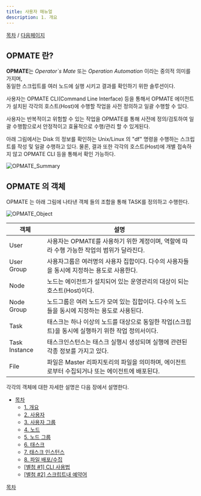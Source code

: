 ```yaml
---
title: 사용자 매뉴얼
description: 1. 개요
---
```


[목차](UserManual.md) / [다음페이지](UserManual2.md)


## OPMATE 란?
**OPMATE**는 *Operator`s Mate* 또는 *Operation Automation* 이라는 중의적 의미를 가지며,<br>
동일한 스크립트를 여러 노드에 실행 시키고 결과를 확인하기 위한 솔루션이다.

사용자는 OPMATE CLI(Command Line Interface) 등을 통해서
OPMATE 에이전트가 설치된 각각의 호스트(Host)에 수행할 작업을 사전 정의하고 일괄 수행할 수 있다.

사용자는 반복적이고 위험할 수 있는 작업을 OPMATE를 통해 사전에 정의/검토하여 일괄 수행함으로서 안정적이고 효율적으로 수행/관리 할 수 있게된다.

아래 그림에서는 Disk 의 정보를 확인하는 Unix/Linux 의 "df" 명령을 수행하는 스크립트를 작성 및 일괄 수행하고 있다.
물론, 결과 또한 각각의 호스트(Host)에 개별 접속하지 않고 OPMATE CLI 등을 통해서 확인 가능하다.
 
![OPMATE_Summary](../../img/opmate-summary.png)

## OPMATE 의 객체
OPMATE 는 아래 그림에 나타낸 객체 들의 조합을 통해 TASK를 정의하고 수행한다.

![OPMATE_Object](../../img/opmate-object.png "OPMATE 객체")

| **객체**      | **설명** |
| ------------- | ----------------------------------------------------------------- |
| User          | 사용자는 OPMATE를 사용하기 위한 계정이며, 역할에 따라 수행 가능한 작업의 범위가 달라진다. |
| User Group    | 사용자그룹은 여러명의 사용자 집합이다. 다수의 사용자들을 동시에 지정하는 용도로 사용한다. |
| Node          | 노드는 에이전트가 설치되어 있는 운영관리의 대상이 되는 호스트(Host)이다. | 
| Node Group    | 노드그룹은 여러 노드가 모여 있는 집합이다. 다수의 노드들을 동시에 지정하는 용도로 사용된다. |
| Task          | 태스크는 하나 이상의 노드를 대상으로 동일한 작업(스크립트)을 동시에 실행하기 위한 작업 정의서이다. |
| Task Instance | 태스크인스턴스는 태스크 실행시 생성되며 실행에 관련된 각종 정보를 가지고 있다. |
| File          | 파일은 Master 리파지토리의 파일을 의미하며, 에이전트로부터 수집되거나 또는 에이전트에 배포된다. |  

각각의 객체에 대한 자세한 설명은 다음 장에서 설명한다.

<!-- Floating Menu -->
<link rel="stylesheet" type="text/css" href="/assets/css/common.css" />
<div class="usermanual-menu">
	<ul>
		<!--li><a href="#">이전</a></li-->
		<li><a href="#">목차</a>
			<ul>
				<li><a href="UserManual1.html">1. 개요</a></li>
				<li><a href="UserManual2.html">2. 사용자</a></li>
				<li><a href="UserManual3.html">3. 사용자 그룹</a></li>
				<li><a href="UserManual4.html">4. 노드</a></li>
				<li><a href="UserManual5.html">5. 노드 그룹</a></li>
				<li><a href="UserManual6.html">6. 태스크</a></li>
				<li><a href="UserManual7.html">7. 태스크 인스턴스</a></li>
				<li><a href="UserManual8.html">8. 파일 배포/수집</a></li>
				<li><a href="UserManual9.html">[별첨 #1] CLI 사용법</a></li>
				<li><a href="UserManual10.html">[별첨 #2] 스크립트내 예약어</a></li>
			</ul>
		</li>
		<!--li><a href="#">다음</a></li-->
	</ul>
</div>

[목차](index.md)

